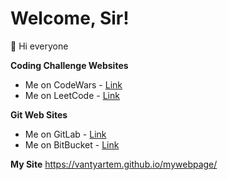 # Welcome, Sir!

👋 Hi everyone

**Coding Challenge Websites**
- Me on CodeWars - [Link](https://www.codewars.com/users/Vanty)
- Me on LeetCode - [Link](https://leetcode.com/vantyartem)

**Git Web Sites**
- Me on GitLab - [Link](https://gitlab.com/vantyartem)
- Me on BitBucket - [Link](https://bitbucket.org/vantyartem)

**My Site**
https://vantyartem.github.io/mywebpage/
